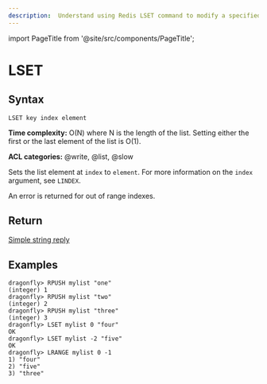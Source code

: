 ```yaml
---
description:  Understand using Redis LSET command to modify a specified index of a list.
---
```

import PageTitle from '@site/src/components/PageTitle';

# LSET

<PageTitle title="Redis LSET Command (Documentation) | Dragonfly" />

## Syntax

    LSET key index element

**Time complexity:** O(N) where N is the length of the list. Setting either the first or the last element of the list is O(1).

**ACL categories:** @write, @list, @slow

Sets the list element at `index` to `element`.
For more information on the `index` argument, see `LINDEX`.

An error is returned for out of range indexes.

## Return

[Simple string reply](https://redis.io/docs/reference/protocol-spec/#simple-strings)

## Examples

```shell
dragonfly> RPUSH mylist "one"
(integer) 1
dragonfly> RPUSH mylist "two"
(integer) 2
dragonfly> RPUSH mylist "three"
(integer) 3
dragonfly> LSET mylist 0 "four"
OK
dragonfly> LSET mylist -2 "five"
OK
dragonfly> LRANGE mylist 0 -1
1) "four"
2) "five"
3) "three"
```
